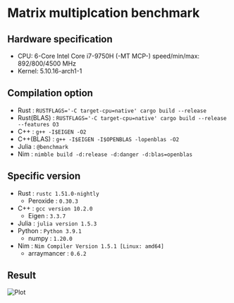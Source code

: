 # Matrix multiplcation benchmark

## Hardware specification

* CPU: 6-Core Intel Core i7-9750H (-MT MCP-) speed/min/max: 892/800/4500 MHz 
* Kernel: 5.10.16-arch1-1

## Compilation option

* Rust : `RUSTFLAGS='-C target-cpu=native' cargo build --release`
* Rust(BLAS) : `RUSTFLAGS='-C target-cpu=native' cargo build --release --features O3`
* C++ : `g++ -I$EIGEN -O2`
* C++(BLAS) : `g++ -I$EIGEN -I$OPENBLAS -lopenblas -O2`
* Julia : `@benchmark`
* Nim : `nimble build -d:release -d:danger -d:blas=openblas`

## Specific version

* Rust : `rustc 1.51.0-nightly`
    * Peroxide : `0.30.3`
* C++ : `gcc version 10.2.0`
    * Eigen : `3.3.7`
* Julia : `julia version 1.5.3`
* Python : `Python 3.9.1`
    * numpy : `1.20.0`
* Nim : `Nim Compiler Version 1.5.1 [Linux: amd64]`
    * arraymancer : `0.6.2`

## Result

![Plot](plot.png)
